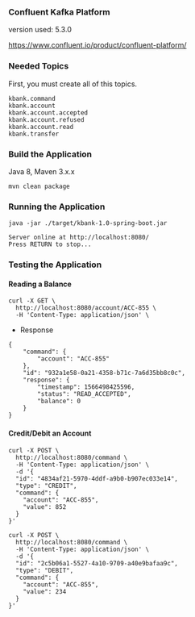 ### Confluent Kafka Platform

version used: 5.3.0

https://www.confluent.io/product/confluent-platform/

### Needed Topics

First, you must create all of this topics. 

```
kbank.command
kbank.account
kbank.account.accepted
kbank.account.refused
kbank.account.read
kbank.transfer
```

### Build the Application
Java 8, Maven 3.x.x

`mvn clean package`

### Running the Application
`java -jar ./target/kbank-1.0-spring-boot.jar` 
```
Server online at http://localhost:8080/
Press RETURN to stop...
```

### Testing the Application

#### Reading a Balance

``` 
curl -X GET \
  http://localhost:8080/account/ACC-855 \
  -H 'Content-Type: application/json' \
```
* Response

``` 
{
    "command": {
        "account": "ACC-855"
    },
    "id": "932a1e58-0a21-4358-b71c-7a6d35bb8c0c",
    "response": {
        "timestamp": 1566498425596,
        "status": "READ_ACCEPTED",
        "balance": 0
    }
}
```
#### Credit/Debit an Account

``` 
curl -X POST \
  http://localhost:8080/command \
  -H 'Content-Type: application/json' \
  -d '{
  "id": "4834af21-5970-4ddf-a9b0-b907ec033e14",
  "type": "CREDIT",
  "command": {
    "account": "ACC-855",
    "value": 852
  }
}'
```

``` 
curl -X POST \
  http://localhost:8080/command \
  -H 'Content-Type: application/json' \
  -d '{
  "id": "2c5b06a1-5527-4a10-9709-a40e9bafaa9c",
  "type": "DEBIT",
  "command": {
    "account": "ACC-855",
    "value": 234
  }
}'
```
